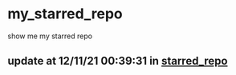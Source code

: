 # my_starred_repo
show me my starred repo

update at 12/11/21 00:39:31 in [starred_repo](./index.html)
---


